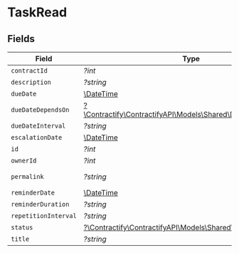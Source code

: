 # TaskRead


## Fields

| Field                                                                                                  | Type                                                                                                   | Required                                                                                               | Description                                                                                            | Example                                                                                                |
| ------------------------------------------------------------------------------------------------------ | ------------------------------------------------------------------------------------------------------ | ------------------------------------------------------------------------------------------------------ | ------------------------------------------------------------------------------------------------------ | ------------------------------------------------------------------------------------------------------ |
| `contractId`                                                                                           | *?int*                                                                                                 | :heavy_minus_sign:                                                                                     | N/A                                                                                                    | 1                                                                                                      |
| `description`                                                                                          | *?string*                                                                                              | :heavy_minus_sign:                                                                                     | N/A                                                                                                    | Lorem ipsum dolor sit amet.                                                                            |
| `dueDate`                                                                                              | [\DateTime](https://www.php.net/manual/en/class.datetime.php)                                          | :heavy_minus_sign:                                                                                     | N/A                                                                                                    | 2021-12-31                                                                                             |
| `dueDateDependsOn`                                                                                     | [?\Contractify\ContractifyAPI\Models\Shared\DueDateDependsOn](../../models/shared/DueDateDependsOn.md) | :heavy_minus_sign:                                                                                     | N/A                                                                                                    | end_date                                                                                               |
| `dueDateInterval`                                                                                      | *?string*                                                                                              | :heavy_minus_sign:                                                                                     | N/A                                                                                                    | -P10D                                                                                                  |
| `escalationDate`                                                                                       | [\DateTime](https://www.php.net/manual/en/class.datetime.php)                                          | :heavy_minus_sign:                                                                                     | N/A                                                                                                    | 2021-12-20                                                                                             |
| `id`                                                                                                   | *?int*                                                                                                 | :heavy_minus_sign:                                                                                     | N/A                                                                                                    | 1                                                                                                      |
| `ownerId`                                                                                              | *?int*                                                                                                 | :heavy_minus_sign:                                                                                     | N/A                                                                                                    | 1                                                                                                      |
| `permalink`                                                                                            | *?string*                                                                                              | :heavy_minus_sign:                                                                                     | N/A                                                                                                    | https://app.contractify.io/client/company/company-slug/tasks/1                                         |
| `reminderDate`                                                                                         | [\DateTime](https://www.php.net/manual/en/class.datetime.php)                                          | :heavy_minus_sign:                                                                                     | N/A                                                                                                    | 2021-11-30                                                                                             |
| `reminderDuration`                                                                                     | *?string*                                                                                              | :heavy_minus_sign:                                                                                     | N/A                                                                                                    | P1M                                                                                                    |
| `repetitionInterval`                                                                                   | *?string*                                                                                              | :heavy_minus_sign:                                                                                     | N/A                                                                                                    | P1Y                                                                                                    |
| `status`                                                                                               | [?\Contractify\ContractifyAPI\Models\Shared\Status](../../models/shared/Status.md)                     | :heavy_minus_sign:                                                                                     | N/A                                                                                                    | accomplished                                                                                           |
| `title`                                                                                                | *?string*                                                                                              | :heavy_minus_sign:                                                                                     | N/A                                                                                                    | My task                                                                                                |